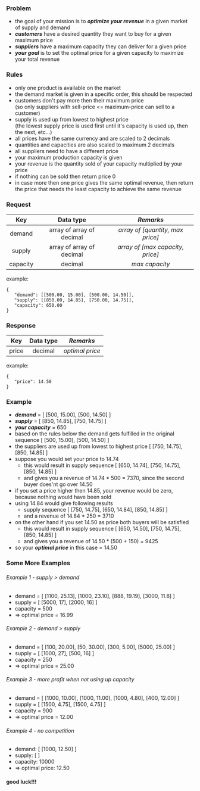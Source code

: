 [//]: # (# Challenge: Price War)
### Problem
- the goal of your mission is to <strong><em>optimize your revenue</em></strong> in a given market of supply and demand
- <strong><em>customers</em></strong> have a desired quantity they want to buy for a given maximum price
- <strong><em>suppliers</em></strong> have a maximum capacity they can deliver for a given price 
- <strong><em>your goal</em></strong> is to set the optimal price for a given capacity to maximize your total revenue

### Rules
- only one product is available on the market
- the demand market is given in a specific order, this should be respected
- customers don't pay more then their maximum price<br/>
  (so only suppliers with sell-price <= maximum-price can sell to a customer) 
- supply is used up from lowest to highest price<br>
  (the lowest supply price is used first until it's capacity is used up, then the next, etc...)
- all prices have the same currency and are scaled to 2 decimals
- quantities and capacities are also scaled to maximum 2 decimals
- all suppliers need to have a different price
- your maximum production capacity is given
- your revenue is the quantity sold of your capacity multiplied by your price 
- if nothing can be sold then return price 0
- in case more then one price gives the same optimal revenue, then return the price that needs the least capacity to achieve the same revenue

### Request

| Key      | Data type                 |  <i>Remarks</i>                       |
|:--------:|:-------------------------:|:-------------------------------------:|
| demand   | array of array of decimal | <i>array of [quantity, max price]</i> |
| supply   | array of array of decimal | <i>array of [max capacity, price]</i> |
| capacity | decimal                   | <i>max capacity</i>                   |
 
example:
```
{
   "demand": [[500.00, 15.00], [500.00, 14.50]],
   "supply": [[850.00, 14.85], [750.00, 14.75]],
   "capacity": 650.00
}
```

### Response

| Key   | Data type | <i>Remarks</i>       |
|:-----:|:---------:|:--------------------:| 
| price | decimal   | <i>optimal price</i> |
example:    
```
{
   "price": 14.50
}
```

### Example
- <strong><em>demand</em></strong> = [ [500, 15.00], [500, 14.50] ]
- <strong><em>supply</em></strong> = [ [850, 14.85], [750, 14.75] ]
- <strong><em>your capacity</em></strong> = 650
- based on the rules below the demand gets fulfilled in the original sequence [ [500, 15.00], [500, 14.50] ]
- the suppliers are used up from lowest to highest price [ [750, 14.75], [850, 14.85] ]
- suppose you would set your price to 14.74
  - this would result in supply sequence [ [650, 14.74], [750, 14.75], [850, 14.85] ]
  - and gives you a revenue of 14.74 * 500 = 7370, since the second buyer does'nt go over 14.50
- if you set a price higher then 14.85, your revenue would be zero, because nothing would have been sold
- using 14.84 would give following results 
  - supply sequence [ [750, 14.75], [650, 14.84], [850, 14.85] ]
  - and a revenue of 14.84 * 250 = 3710
- on the other hand if you set 14.50 as price both buyers will be satisfied
  - this would result in supply sequence [ [650, 14.50], [750, 14.75], [850, 14.85] ]
  - and gives you a revenue of 14.50 * (500 + 150) = 9425    
- so your <strong><em>optimal price</em></strong> in this case = 14.50

### Some More Examples

###### Example 1 - supply > demand
- demand = [ [1100, 25.13], [1000, 23.10], [888, 19.19], [3000, 11.8] ]
- supply = [ [5000, 17], [2000, 16] ]
- capacity = 500
- => optimal price = 16.99

###### Example 2 - demand > supply
- demand = [ [100, 20.00], [50, 30.00], [300, 5.00], [5000, 25.00] ]
- supply = [ [1000, 27], [500, 16] ]
- capacity = 250
- => optimal price = 25.00

###### Example 3 - more profit when not using up capacity
- demand = [ [1000, 10.00], [1000, 11.00], [1000, 4.80], [400, 12.00] ]
- supply = [ [1500, 4.75], [1500, 4.75] ]
- capacity = 900
- => optimal price = 12.00

###### Example 4 - no competition
- demand: [ [1000, 12.50] ]
- supply: [ ]
- capacity: 10000
- => optimal price: 12.50

#### good luck!!!